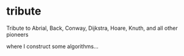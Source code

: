 # tribute
Tribute to Abrial, Back, Conway, Dijkstra, Hoare, Knuth, and all other pioneers 

where I construct some algorithms...
